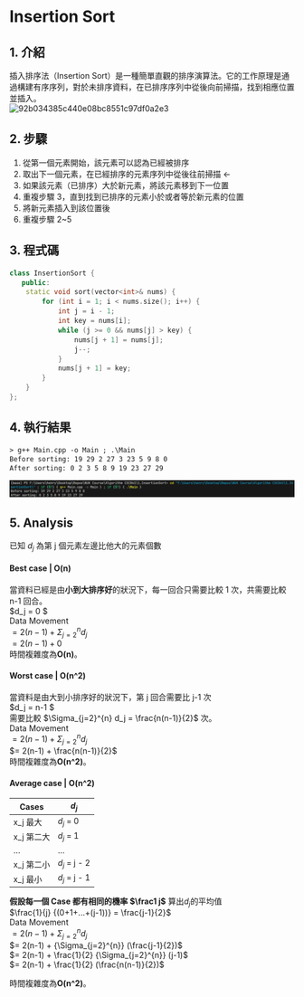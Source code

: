 # Insertion Sort

## 1. 介紹

插入排序法（Insertion Sort）是一種簡單直觀的排序演算法。它的工作原理是通過構建有序序列，對於未排序資料，在已排序序列中從後向前掃描，找到相應位置並插入。  
![92b034385c440e08bc8551c97df0a2e3](https://github.com/henry753951/NUK-Course/assets/31657781/c464f5ff-d7bc-443c-9d50-8fc607994c1a)


## 2. 步驟

1. 從第一個元素開始，該元素可以認為已經被排序
2. 取出下一個元素，在已經排序的元素序列中從後往前掃描 ←
3. 如果該元素（已排序）大於新元素，將該元素移到下一位置
4. 重複步驟 3，直到找到已排序的元素小於或者等於新元素的位置
5. 將新元素插入到該位置後
6. 重複步驟 2~5

## 3. 程式碼

```cpp
class InsertionSort {
   public:
    static void sort(vector<int>& nums) {
        for (int i = 1; i < nums.size(); i++) {
            int j = i - 1;
            int key = nums[i];
            while (j >= 0 && nums[j] > key) {
                nums[j + 1] = nums[j];
                j--;
            }
            nums[j + 1] = key;
        }
    }
};
```

## 4. 執行結果

```
> g++ Main.cpp -o Main ; .\Main
Before sorting: 19 29 2 27 3 23 5 9 8 0
After sorting: 0 2 3 5 8 9 19 23 27 29
```

![執行結果](Assets/run.png)

## 5. Analysis

已知 $d_j$ 為第 j 個元素左邊比他大的元素個數  

#### Best case | **O(n)**

當資料已經是由**小到大排序好**的狀況下，每一回合只需要比較 1 次，共需要比較 n-1 回合。  
$d_j = 0 $  
Data Movement  
$= 2(n-1) + \Sigma_{j=2}^{n} d_j$  
$= 2(n-1) + 0$  
時間複雜度為**O(n)**。  

#### Worst case | **O(n^2)**

當資料是由大到小排序好的狀況下，第 j 回合需要比 j-1 次  
$d_j = n-1 $  
需要比較 $\Sigma_{j=2}^{n}  d_j = \frac{n(n-1)}{2}$ 次。  
Data Movement  
$= 2(n-1) + \Sigma_{j=2}^{n} d_j$  
$= 2(n-1) + \frac{n(n-1)}{2}$  
時間複雜度為**O(n^2)**。  

#### Average case | **O(n^2)**

| Cases      | $d_j$         |
| ---------- | ------------- |
| x_j 最大   | $d_j$ = 0     |
| x_j 第二大 | $d_j$ = 1     |
| …          | …             |
| x_j 第二小 | $d_j$ = j - 2 |
| x_j 最小   | $d_j$ = j - 1 |

**假設每一個 Case 都有相同的機率 $\frac1 j$**
算出$d_j$的平均值  
$\frac{1}{j} {(0+1+...+(j-1))} = \frac{j-1}{2}$  
Data Movement  
$= 2(n-1) + {\Sigma_{j=2}^{n}} d_j$  
$= 2(n-1) + {\Sigma_{j=2}^{n}} (\frac{j-1}{2})$  
$= 2(n-1) + \frac{1}{2} {\Sigma_{j=2}^{n}} (j-1)$  
$= 2(n-1) + \frac{1}{2} (\frac{n(n-1)}{2})$  

時間複雜度為**O(n^2)**。  
